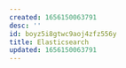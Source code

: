 ```yaml
---
created: 1656150063791
desc: ''
id: boyz5i8gtwc9aoj4zfz556y
title: Elasticsearch
updated: 1656150063791
---
```

   
